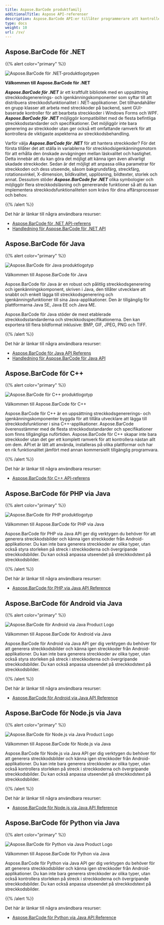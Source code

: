 ```yaml
---
title: Aspose.BarCode produktfamilj
additionalTitle: Aspose API-referenser
description: Aspose.BarCode API:er tillåter programmerare att kontrollera och manipulera streckkodsskanning, streckkodsläsning och qr-skanningsfunktioner. Det ger en grupp klasser att arbeta med streckkoder på backend, samt GUI-baserade kontroller för att bearbeta streckkoder. Gratis utvärderingsversion finns tillgänglig.
type: docs
weight: 10
url: /sv/
---
```


## Aspose.BarCode för .NET

{{% alert color="primary" %}} 

![Aspose.BarCode för .NET-produktlogotypen](../home_1.png)

**Välkommen till Aspose.BarCode för .NET**

***Aspose.BarCode för .NET*** är ett kraftfullt bibliotek med en uppsättning streckkodsgenererings- och igenkänningskomponenter som syftar till att distribuera streckkodsfunktionalitet i .NET-applikationer. Det tillhandahåller en grupp klasser att arbeta med streckkoder på backend, samt GUI-baserade kontroller för att bearbeta streckkoder i Windows Forms och WPF. ***Aspose.BarCode för .NET*** möjliggör kompatibilitet med de flesta befintliga streckkodsstandarder och specifikationer. Det möjliggör inte bara generering av streckkoder utan ger också ett omfattande ramverk för att kontrollera de viktigaste aspekterna av streckkodsbehandling.

Varför välja ***Aspose.BarCode för .NET*** för att hantera streckkoder? För det första tillåter det att ställa in variablerna för streckkodsigenkänningsmotorn för att erhålla den önskade avvägningen mellan läskvalitet och hastighet. Detta innebär att du kan göra det möjligt att känna igen även allvarligt skadade streckkoder.
Sedan är det möjligt att anpassa olika parametrar för streckkoden och dess utseende, såsom bakgrundsfärg, streckfärg, rotationsvinkel, X-dimension, bildkvalitet, upplösning, bildtexter, storlek och annat.
Dessutom stöder ***Aspose.BarCode for .NET*** olika symbologier och möjliggör flera streckkodsläsning och genererande funktioner så att du kan implementera streckkodsfunktionaliteten som krävs för dina affärsprocesser och behov.

{{% /alert %}} 

Det här är länkar till några användbara resurser:
- [Aspose.BarCode för .NET API-referens](/barcode/sv/net/)
- [Handledning för Aspose.BarCode för .NET API](/tutorials/barcode/sv/net/)


## Aspose.BarCode för Java

{{% alert color="primary" %}}

![Aspose.BarCode för Java produktlogotyp](../home_2.png)

Välkommen till Aspose.BarCode för Java

Aspose.BarCode för Java är en robust och pålitlig streckkodsgenerering och igenkänningskomponent, skriven i Java, den tillåter utvecklare att snabbt och enkelt lägga till streckkodsgenerering och igenkänningsfunktioner till sina Java-applikationer. Den är tillgänglig för plattformarna Java SE, Java EE och Java ME.

Aspose.BarCode för Java stöder de mest etablerade streckkodsstandarderna och streckkodsspecifikationerna. Den kan exportera till flera bildformat inklusive: BMP, GIF, JPEG, PNG och TIFF.

{{% /alert %}} 

Det här är länkar till några användbara resurser:
- [Aspose.BarCode för Java API Referens](/barcode/java/)
- [Handledning för Aspose.BarCode för Java API](/tutorials/barcode/sv/java/)


## Aspose.BarCode för C++
{{% alert color="primary" %}}

![Aspose.BarCode för C++ produktlogotyp](../home_3.png)

Välkommen till Aspose.BarCode för C++

Aspose.BarCode för C++ är en uppsättning streckkodsgenererings- och igenkänningskomponenter byggda för att tillåta utvecklare att lägga till streckkodsfunktioner i sina C++-applikationer. Aspose.BarCode överensstämmer med de flesta streckkodsstandarder och specifikationer som finns tillgängliga nuförtiden. Aspose.BarCode för C++ skapar inte bara streckkoder utan det ger ett komplett ramverk för att kontrollera nästan allt om dem. API:et är lätt att använda, installeras på olika plattformar och har en rik funktionalitet jämfört med annan kommersiellt tillgänglig programvara.

{{% /alert %}} 

Det här är länkar till några användbara resurser:
- [Aspose.BarCode för C++ API-referens](/barcode/cpp/)

## Aspose.BarCode för PHP via Java
{{% alert color="primary" %}}

![Aspose.BarCode för PHP produktlogotyp](../home_4.png)

Välkommen till Aspose.BarCode för PHP via Java

Aspose.BarCode för PHP via Java API ger dig verktygen du behöver för att generera streckkodsbilder och känna igen streckkoder från Android-applikationer. Du kan inte bara generera streckkoder av olika typer, utan också styra storleken på streck i streckkoderna och övergripande streckkodsbilder. Du kan också anpassa utseendet på streckkodstext på streckkodsbilder.

{{% /alert %}} 

Det här är länkar till några användbara resurser:
- [Aspose.BarCode för PHP via Java API Reference](/barcode/php/)


## Aspose.BarCode för Android via Java
{{% alert color="primary" %}}

![Aspose.BarCode för Android via Java Product Logo](../home_5.png)

Välkommen till Aspose.BarCode för Android via Java

Aspose.BarCode för Android via Java API ger dig verktygen du behöver för att generera streckkodsbilder och känna igen streckkoder från Android-applikationer. Du kan inte bara generera streckkoder av olika typer, utan också styra storleken på streck i streckkoderna och övergripande streckkodsbilder. Du kan också anpassa utseendet på streckkodstext på streckkodsbilder.

{{% /alert %}} 

Det här är länkar till några användbara resurser:

- [Aspose.BarCode för Android via Java API Reference](/barcode/androidjava/)

## Aspose.BarCode för Node.js via Java
{{% alert color="primary" %}}

![Aspose.BarCode för Node.js via Java Product Logo](../home_6.png)

Välkommen till Aspose.BarCode för Node.js via Java

Aspose.BarCode för Node.js via Java API ger dig verktygen du behöver för att generera streckkodsbilder och känna igen streckkoder från Android-applikationer. Du kan inte bara generera streckkoder av olika typer, utan också kontrollera storleken på streck i streckkoderna och övergripande streckkodsbilder. Du kan också anpassa utseendet på streckkodstext på streckkodsbilder.

{{% /alert %}} 

Det här är länkar till några användbara resurser:
- [Aspose.BarCode för Node.js via Java API Reference](/barcode/nodejs/)

## Aspose.BarCode för Python via Java
{{% alert color="primary" %}}

![Aspose.BarCode för Python via Java Product Logo](../home_7.png)

Välkommen till Aspose.BarCode för Python via Java

Aspose.BarCode för Python via Java API ger dig verktygen du behöver för att generera streckkodsbilder och känna igen streckkoder från Android-applikationer. Du kan inte bara generera streckkoder av olika typer, utan också kontrollera storleken på streck i streckkoderna och övergripande streckkodsbilder. Du kan också anpassa utseendet på streckkodstext på streckkodsbilder.

{{% /alert %}} 

Det här är länkar till några användbara resurser:
- [Aspose.BarCode för Python via Java API Reference](/barcode/python-java/)